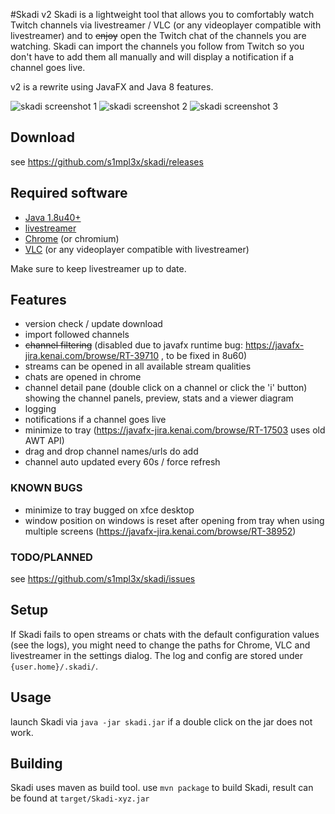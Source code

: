 #Skadi v2
Skadi is a lightweight tool that allows you to comfortably watch Twitch channels via livestreamer / VLC (or any videoplayer compatible with livestreamer) and to ~~enjoy~~ open the Twitch chat of the channels you are watching. Skadi can import the channels you follow from Twitch so you don't have to add them all manually and will display a notification if a channel goes live.

v2 is a rewrite using JavaFX and Java 8 features.

![skadi screenshot 1](https://i.imgur.com/YBkW44y.png "main window")
![skadi screenshot 2](https://i.imgur.com/FTz7lUd.png "channel details")
![skadi screenshot 3](https://i.imgur.com/ExnJCtW.png "open stream and chat")

## Download
see https://github.com/s1mpl3x/skadi/releases

## Required software
* [Java 1.8u40+](https://www.java.com/download/) 
* [livestreamer](https://github.com/chrippa/livestreamer/releases)
* [Chrome](https://www.google.com/chrome/) (or chromium)
* [VLC](https://www.videolan.org/vlc/) (or any videoplayer compatible with livestreamer)

Make sure to keep livestreamer up to date.

## Features
* version check / update download
* import followed channels
* ~~channel filtering~~ (disabled due to javafx runtime bug: https://javafx-jira.kenai.com/browse/RT-39710 , to be fixed in 8u60)
* streams can be opened in all available stream qualities
* chats are opened in chrome
* channel detail pane (double click on a channel or click the 'i' button) showing the channel panels, preview, stats and a viewer diagram
* logging
* notifications if a channel goes live
* minimize to tray (https://javafx-jira.kenai.com/browse/RT-17503 uses old AWT API)
* drag and drop channel names/urls do add
* channel auto updated every 60s / force refresh

### KNOWN BUGS
* minimize to tray bugged on xfce desktop
* window position on windows is reset after opening from tray when using multiple screens (https://javafx-jira.kenai.com/browse/RT-38952)

### TODO/PLANNED
see https://github.com/s1mpl3x/skadi/issues

## Setup
If Skadi fails to open streams or chats with the default configuration values (see the logs), you might need to change the paths for Chrome, VLC and livestreamer in the settings dialog. 
The log and config are stored under `{user.home}/.skadi/`.

## Usage
launch Skadi via `java -jar skadi.jar` if a double click on the jar does not work.

## Building
Skadi uses maven as build tool.
use `mvn package` to build Skadi, result can be found at `target/Skadi-xyz.jar`
